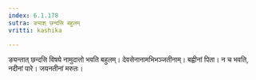 ```yaml
---
index: 6.1.178
sutra: ङ्याश् छन्दसि बहुलम्
vritti: kashika

---
```

ङ्यन्तात् छन्दसि विषये नामुदात्तो भवति बहुलम्। देवसेनानामभिभञ्जतीनाम्। बह्वीनां पिता। न च भवति, नदीनां पारे। जयनतीनां मरुतः।